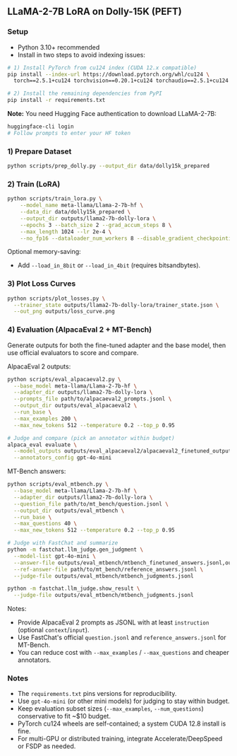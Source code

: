 ## LLaMA-2-7B LoRA on Dolly-15K (PEFT)

### Setup
- Python 3.10+ recommended
- Install in two steps to avoid indexing issues:

```bash
# 1) Install PyTorch from cu124 index (CUDA 12.x compatible)
pip install --index-url https://download.pytorch.org/whl/cu124 \
  torch==2.5.1+cu124 torchvision==0.20.1+cu124 torchaudio==2.5.1+cu124

# 2) Install the remaining dependencies from PyPI
pip install -r requirements.txt
```

**Note:** You need Hugging Face authentication to download LLaMA-2-7B:
```bash
huggingface-cli login
# Follow prompts to enter your HF token
```

### 1) Prepare Dataset
```bash
python scripts/prep_dolly.py --output_dir data/dolly15k_prepared
```

### 2) Train (LoRA)
```bash
python scripts/train_lora.py \
    --model_name meta-llama/Llama-2-7b-hf \
    --data_dir data/dolly15k_prepared \
    --output_dir outputs/llama2-7b-dolly-lora \
    --epochs 3 --batch_size 2 --grad_accum_steps 8 \
    --max_length 1024 --lr 2e-4 \
    --no_fp16 --dataloader_num_workers 8 --disable_gradient_checkpointing
```

Optional memory-saving:
- Add `--load_in_8bit` or `--load_in_4bit` (requires bitsandbytes).

### 3) Plot Loss Curves
```bash
python scripts/plot_losses.py \
  --trainer_state outputs/llama2-7b-dolly-lora/trainer_state.json \
  --out_png outputs/loss_curve.png
```

### 4) Evaluation (AlpacaEval 2 + MT-Bench)

Generate outputs for both the fine-tuned adapter and the base model, then use official evaluators to score and compare.

AlpacaEval 2 outputs:
```bash
python scripts/eval_alpacaeval2.py \
  --base_model meta-llama/Llama-2-7b-hf \
  --adapter_dir outputs/llama2-7b-dolly-lora \
  --prompts_file path/to/alpacaeval2_prompts.jsonl \
  --output_dir outputs/eval_alpacaeval2 \
  --run_base \
  --max_examples 200 \
  --max_new_tokens 512 --temperature 0.2 --top_p 0.95

# Judge and compare (pick an annotator within budget)
alpaca_eval evaluate \
  --model_outputs outputs/eval_alpacaeval2/alpacaeval2_finetuned_outputs.jsonl,outputs/eval_alpacaeval2/alpacaeval2_base_outputs.jsonl \
  --annotators_config gpt-4o-mini
```

MT-Bench answers:
```bash
python scripts/eval_mtbench.py \
  --base_model meta-llama/Llama-2-7b-hf \
  --adapter_dir outputs/llama2-7b-dolly-lora \
  --question_file path/to/mt_bench/question.jsonl \
  --output_dir outputs/eval_mtbench \
  --run_base \
  --max_questions 40 \
  --max_new_tokens 512 --temperature 0.2 --top_p 0.95

# Judge with FastChat and summarize
python -m fastchat.llm_judge.gen_judgment \
  --model-list gpt-4o-mini \
  --answer-file outputs/eval_mtbench/mtbench_finetuned_answers.jsonl,outputs/eval_mtbench/mtbench_base_answers.jsonl \
  --ref-answer-file path/to/mt_bench/reference_answers.jsonl \
  --judge-file outputs/eval_mtbench/mtbench_judgments.jsonl

python -m fastchat.llm_judge.show_result \
  --judge-file outputs/eval_mtbench/mtbench_judgments.jsonl
```

Notes:
- Provide AlpacaEval 2 prompts as JSONL with at least `instruction` (optional `context`/`input`).
- Use FastChat's official `question.jsonl` and `reference_answers.jsonl` for MT-Bench.
- You can reduce cost with `--max_examples` / `--max_questions` and cheaper annotators.

### Notes
- The `requirements.txt` pins versions for reproducibility.
- Use `gpt-4o-mini` (or other mini models) for judging to stay within budget.
- Keep evaluation subset sizes (`--max_examples`, `--num_questions`) conservative to fit ~$10 budget.
- PyTorch cu124 wheels are self-contained; a system CUDA 12.8 install is fine.
- For multi-GPU or distributed training, integrate Accelerate/DeepSpeed or FSDP as needed.


